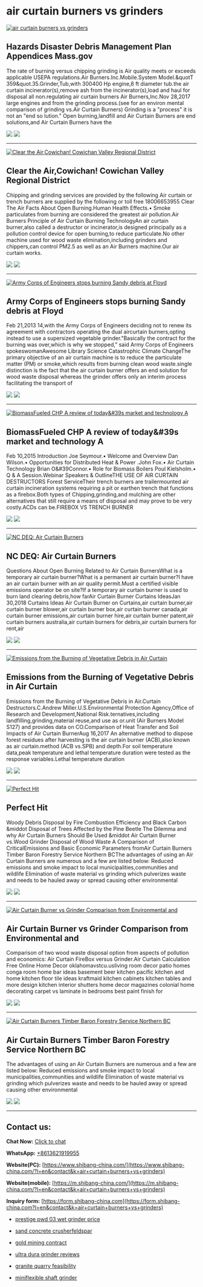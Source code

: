 # air curtain burners vs grinders

<a href="https://swt.shibang-china.com/?l=en&img&k=air+curtain+burners+vs+grinders" target="_blank">![air curtain burners vs grinders](http://static.shibang-china.com/all-800x300/1281.jpg)</a>

## Hazards Disaster Debris Management Plan Appendices Mass.gov
The rate of burning versus chipping grinding is Air quality meets or exceeds applicable USEPA regulations.Air Burners.Inc.Mobile.System Model.&quotT 359&quot.35.Grinder,Tub,with 300400 Hp engine,8 ft diameter tub.the air curtain incinerator(s),remove ash from the incinerator(s),load and haul for disposal all non.regulating air curtain burners Air Burners,Inc.Nov 28,2017 large engines and from the grinding process.(see for an environ mental comparison of grinding vs.Air Curtain Burners) Grinding is a "process" it is not an "end so lution." Open burning,landfill and Air Curtain Burners are end solutions,and Air Curtain Burners have the


<a href="https://whatsapp.shibangsoft.com/WhatsApp.php" target="_blank" title="WhatsApp">![](http://static.shibang-china.com/icon/whatsapp.png)</a> <a href="https://swt.shibang-china.com/?l=en&icon&k=air+curtain+burners+vs+grinders" target="_blank">![](http://static.shibang-china.com/icon/chat-en.png)</a>

---

<a href="https://swt.shibang-china.com/?l=en&img&k=air+curtain+burners+vs+grinders" target="_blank">![Clear the Air,Cowichan! Cowichan Valley Regional District](http://static.shibang-china.com/all-800x300/338.jpg)</a>

## Clear the Air,Cowichan! Cowichan Valley Regional District
Chipping and grinding services are provided by the following Air curtain or trench burners are supplied by the following or toll free 18006653955 Clear The Air Facts About Open Burning.Human Health Effects.• Smoke particulates from burning are considered the greatest air pollution.Air Burners Principle of Air Curtain Burning TechnologyAn air curtain burner,also called a destructor or incinerator,is designed principally as a pollution control device for open burning,to reduce particulate.No other machine used for wood waste elimination,including grinders and chippers,can control PM2.5 as well as an Air Burners machine.Our air curtain works.


<a href="https://whatsapp.shibangsoft.com/WhatsApp.php" target="_blank" title="WhatsApp">![](http://static.shibang-china.com/icon/whatsapp.png)</a> <a href="https://swt.shibang-china.com/?l=en&icon&k=air+curtain+burners+vs+grinders" target="_blank">![](http://static.shibang-china.com/icon/chat-en.png)</a>

---

<a href="https://swt.shibang-china.com/?l=en&img&k=air+curtain+burners+vs+grinders" target="_blank">![Army Corps of Engineers stops burning Sandy debris at Floyd](http://static.shibang-china.com/all-800x300/735.jpg)</a>

## Army Corps of Engineers stops burning Sandy debris at Floyd
Feb 21,2013 14,with the Army Corps of Engineers deciding not to renew its agreement with contractors operating the dual aircurtain burners,opting instead to use a supersized vegetable grinder."Basically the contract for the burning was over,which is why we stopped," said Army Corps of Engineers spokeswomanAwesome Library Science Catastrophic Climate ChangeThe primary objective of an air curtain machine is to reduce the particulate matter (PM) or smoke,which results from burning clean wood waste.single distinction is the fact that the air curtain burner offers an end solution for wood waste disposal whereas the grinder offers only an interim process facilitating the transport of


<a href="https://whatsapp.shibangsoft.com/WhatsApp.php" target="_blank" title="WhatsApp">![](http://static.shibang-china.com/icon/whatsapp.png)</a> <a href="https://swt.shibang-china.com/?l=en&icon&k=air+curtain+burners+vs+grinders" target="_blank">![](http://static.shibang-china.com/icon/chat-en.png)</a>

---

<a href="https://swt.shibang-china.com/?l=en&img&k=air+curtain+burners+vs+grinders" target="_blank">![BiomassFueled CHP A review of today&#39s market and technology A](http://static.shibang-china.com/all-800x300/55.jpg)</a>

## BiomassFueled CHP A review of today&#39s market and technology A
Feb 10,2015 Introduction Joe Seymour.• Welcome and Overview Dan Wilson.• Opportunities for Distributed Heat & Power .John Fox.• Air Curtain Technology Brian O&#39Connor.• Role for Biomass Boilers Poul Kielsholm.• Q & A Session.Webinar Speakers & OutlineTHE USE OF AIR CURTAIN DESTRUCTORS Forest ServiceTheir trench burners are trailermounted air curtain incineration systems requiring a pit or earthen trench that functions as a firebox.Both types of Chipping,grinding,and mulching are other alternatives that still require a means of disposal and may prove to be very costly.ACDs can be.FIREBOX VS TRENCH BURNER


<a href="https://whatsapp.shibangsoft.com/WhatsApp.php" target="_blank" title="WhatsApp">![](http://static.shibang-china.com/icon/whatsapp.png)</a> <a href="https://swt.shibang-china.com/?l=en&icon&k=air+curtain+burners+vs+grinders" target="_blank">![](http://static.shibang-china.com/icon/chat-en.png)</a>

---

<a href="https://swt.shibang-china.com/?l=en&img&k=air+curtain+burners+vs+grinders" target="_blank">![NC DEQ: Air Curtain Burners](http://static.shibang-china.com/all-800x300/665.jpg)</a>

## NC DEQ: Air Curtain Burners
Questions About Open Burning Related to Air Curtain BurnersWhat is a temporary air curtain burner?What is a permanent air curtain burner?I have an air curtain burner with an air quality permit.Must a certified visible emissions operator be on site?If a temporary air curtain burner is used to burn land clearing debris,how farAir Curtain Burner Curtains IdeasJan 30,2018 Curtains Ideas Air Curtain Burner on Curtains,air curtain burner,air curtain burner blower,air curtain burner box,air curtain burner canada,air curtain burner emissions,air curtain burner hire,air curtain burner patent,air curtain burners australia,air curtain burners for debris,air curtain burners for rent,air


<a href="https://whatsapp.shibangsoft.com/WhatsApp.php" target="_blank" title="WhatsApp">![](http://static.shibang-china.com/icon/whatsapp.png)</a> <a href="https://swt.shibang-china.com/?l=en&icon&k=air+curtain+burners+vs+grinders" target="_blank">![](http://static.shibang-china.com/icon/chat-en.png)</a>

---

<a href="https://swt.shibang-china.com/?l=en&img&k=air+curtain+burners+vs+grinders" target="_blank">![Emissions from the Burning of Vegetative Debris in Air Curtain](http://static.shibang-china.com/all-800x300/1485.jpg)</a>

## Emissions from the Burning of Vegetative Debris in Air Curtain
Emissions from the Burning of Vegetative Debris in Air.Curtain Destructors.C.Andrew Miller.U.S.Environmental Protection Agency,Office of Research and Development,National Risk.ternatives,including landfilling,grinding,material reuse,and use as or.unit (Air Burners Model S127) and provides data on CO.Comparison of Heat Transfer and Soil Impacts of Air Curtain BurnerAug 16,2017 An alternative method to dispose forest residues after harvesting is the air curtain burner (ACB),also known as air curtain.method (ACB vs.SPB) and depth.For soil temperature data,peak temperature and lethal temperature duration were tested as the response variables.Lethal temperature duration


<a href="https://whatsapp.shibangsoft.com/WhatsApp.php" target="_blank" title="WhatsApp">![](http://static.shibang-china.com/icon/whatsapp.png)</a> <a href="https://swt.shibang-china.com/?l=en&icon&k=air+curtain+burners+vs+grinders" target="_blank">![](http://static.shibang-china.com/icon/chat-en.png)</a>

---

<a href="https://swt.shibang-china.com/?l=en&img&k=air+curtain+burners+vs+grinders" target="_blank">![Perfect Hit](http://static.shibang-china.com/all-800x300/610.jpg)</a>

## Perfect Hit
Woody Debris Disposal by Fire Combustion Efficiency and Black Carbon &middot Disposal of Trees Affected by the Pine Beetle The Dilemma and why Air Curtain Burners Should Be Used &middot Air Curtain Burner vs.Wood Grinder Disposal of Wood Waste A Comparison of CriticalEmissions and Basic Economic Parameters fromAir Curtain Burners Timber Baron Forestry Service Northern BCThe advantages of using an Air Curtain Burners are numerous and a few are listed below: Reduced emissions and smoke impact to local municipalities,communities and wildlife Elimination of waste material vs grinding which pulverizes waste and needs to be hauled away or spread causing other environmental


<a href="https://whatsapp.shibangsoft.com/WhatsApp.php" target="_blank" title="WhatsApp">![](http://static.shibang-china.com/icon/whatsapp.png)</a> <a href="https://swt.shibang-china.com/?l=en&icon&k=air+curtain+burners+vs+grinders" target="_blank">![](http://static.shibang-china.com/icon/chat-en.png)</a>

---

<a href="https://swt.shibang-china.com/?l=en&img&k=air+curtain+burners+vs+grinders" target="_blank">![Air Curtain Burner vs Grinder Comparison from Environmental and](http://static.shibang-china.com/all-800x300/812.jpg)</a>

## Air Curtain Burner vs Grinder Comparison from Environmental and
Comparison of two wood waste disposal option from aspects of pollution and economics: Air Curtain FireBox versus Grinder.Air Curtain Calculation Free Online Home Decor oklahomavstcu.usliving room decor patio homes conga room home bar ideas basement beer kitchen pacific kitchen and home kitchen floor tile ideas kraftmaid kitchen cabinets kitchen tables and more design kitchen interior shutters home decor magazines colonial home decorating carpet vs laminate in bedrooms best paint finish for


<a href="https://whatsapp.shibangsoft.com/WhatsApp.php" target="_blank" title="WhatsApp">![](http://static.shibang-china.com/icon/whatsapp.png)</a> <a href="https://swt.shibang-china.com/?l=en&icon&k=air+curtain+burners+vs+grinders" target="_blank">![](http://static.shibang-china.com/icon/chat-en.png)</a>

---

<a href="https://swt.shibang-china.com/?l=en&img&k=air+curtain+burners+vs+grinders" target="_blank">![Air Curtain Burners Timber Baron Forestry Service Northern BC](http://static.shibang-china.com/all-800x300/1311.jpg)</a>

## Air Curtain Burners Timber Baron Forestry Service Northern BC
The advantages of using an Air Curtain Burners are numerous and a few are listed below: Reduced emissions and smoke impact to local municipalities,communities and wildlife Elimination of waste material vs grinding which pulverizes waste and needs to be hauled away or spread causing other environmental

<a href="https://whatsapp.shibangsoft.com/WhatsApp.php" target="_blank" title="WhatsApp">![](http://static.shibang-china.com/icon/whatsapp.png)</a> <a href="https://swt.shibang-china.com/?l=en&icon&k=air+curtain+burners+vs+grinders" target="_blank">![](http://static.shibang-china.com/icon/chat-en.png)</a>

---
## Contact us:

**Chat Now:** [Click to chat](https://swt.shibang-china.com?l=en&contact&k=air+curtain+burners+vs+grinders)

**WhatsApp:**  [+8613621919955](https://whatsapp.shibangsoft.com/WhatsApp.php)

**Website(PC):** [https://www.shibang-china.com/](https://www.shibang-china.com/?l=en&contact&k=air+curtain+burners+vs+grinders)

**Website(mobile):** [https://m.shibang-china.com/](https://m.shibang-china.com/?l=en&contact&k=air+curtain+burners+vs+grinders)

**Inquiry form:** [https://form.shibang-china.com](https://form.shibang-china.com?l=en&contact&k=air+curtain+burners+vs+grinders)

* [prestige pwd 03 wet grinder price](../118/prestige%20pwd%2003%20wet%20grinder%20price.md)

* [sand concrete crusherfeldspar](../124/sand%20concrete%20crusherfeldspar.md)

* [gold mining contract](../116/gold%20mining%20contract.md)

* [ultra dura grinder reviews](../113/ultra%20dura%20grinder%20reviews.md)

* [granite quarry feasibility](../113/granite%20quarry%20feasibility.md)

* [miniflexible shaft grinder](../113/miniflexible%20shaft%20grinder.md)